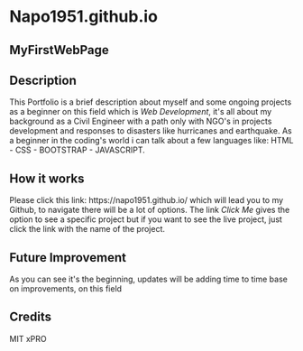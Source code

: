 # Napo1951.github.io
## MyFirstWebPage

<h2>Description</h2>
<p>This Portfolio is a brief description about myself and some ongoing projects as a beginner on this field which is <em>Web Development</em>, it's all about my background 
as a Civil Engineer with a path only with NGO's in projects development and responses to disasters like hurricanes and earthquake. As a beginner in the coding's world
i can talk about a few languages like: HTML - CSS - BOOTSTRAP - JAVASCRIPT.</p>
<h2>How it works</h2>
<p>Please click this link: https://napo1951.github.io/ which will lead you to my Github, to navigate there will be a lot of options.
The link <em>Click Me</em> gives the option to see a specific project but if you want to see the live project, just click the link with the name of the project.</p>
<h2>Future Improvement</h2>
<p>As you can see it's the beginning, updates will be adding time to time base on improvements, on this field</p>
<h2>Credits</h2>
<p>MIT xPRO</p>
